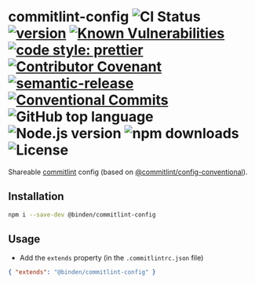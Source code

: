 # commitlint-config ![CI Status](https://github.com/binden-js/commitlint-config/workflows/CI/badge.svg) [![version](https://img.shields.io/github/package-json/v/binden-js/commitlint-config?style=plastic)](https://github.com/binden-js/commitlint-config) [![Known Vulnerabilities](https://snyk.io/test/github/binden-js/commitlint-config/badge.svg)](https://snyk.io/test/github/binden-js/commitlint-config) [![code style: prettier](https://img.shields.io/badge/code_style-prettier-ff69b4.svg)](https://github.com/prettier/prettier) [![Contributor Covenant](https://img.shields.io/badge/Contributor%20Covenant-2.1-4baaaa.svg)](CODE_OF_CONDUCT.md) [![semantic-release](https://img.shields.io/badge/%20%20%F0%9F%93%A6%F0%9F%9A%80-semantic--release-e10079.svg)](https://github.com/semantic-release/semantic-release) [![Conventional Commits](https://img.shields.io/badge/Conventional%20Commits-1.0.0-yellow.svg)](https://conventionalcommits.org) ![GitHub top language](https://img.shields.io/github/languages/top/binden-js/commitlint-config) ![Node.js version](https://img.shields.io/node/v/@binden/commitlint-config) ![npm downloads](https://img.shields.io/npm/dt/@binden/commitlint-config) ![License](https://img.shields.io/github/license/binden-js/commitlint-config)

Shareable [commitlint](https://commitlint.js.org/) config (based on [@commitlint/config-conventional](https://www.npmjs.com/package/@commitlint/config-conventional)).

## Installation

```sh
npm i --save-dev @binden/commitlint-config
```

## Usage

- Add the `extends` property (in the `.commitlintrc.json` file)

```json
{ "extends": "@binden/commitlint-config" }
```
